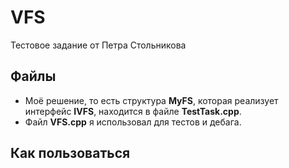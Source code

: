# VFS
Тестовое задание от Петра Стольникова
## Файлы
* Моё решение, то есть структура **MyFS**, которая реализует интерфейс **IVFS**, находится в файле **TestTask.cpp**.
* Файл **VFS.cpp** я использовал для тестов и дебага.
## Как пользоваться
